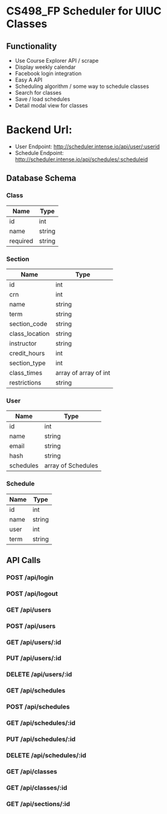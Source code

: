 # CS498_FP Scheduler for UIUC Classes

## Functionality
* Use Course Explorer API / scrape
* Display weekly calendar
* Facebook login integration
* Easy A API
* Scheduling algorithm / some way to schedule classes
* Search for classes
* Save / load schedules
* Detail modal view for classes

# Backend Url: 
* User Endpoint: http://scheduler.intense.io/api/user/:userid
* Schedule Endpoint: http://scheduler.intense.io/api/schedules/:scheduleid


## Database Schema

### Class
|Name|Type|
|---|---|
|id|int|
|name|string|
|required|string|

### Section
|Name|Type|
|---|---|
|id|int|
|crn|int|
|name|string|
|term|string|
|section_code|string|
|class_location|string|
|instructor|string|
|credit_hours|int|
|section_type|int|
|class_times|array of array of int|
|restrictions|string|

### User
|Name|Type|
|---|---|
|id|int|
|name|string|
|email|string|
|hash|string|
|schedules|array of Schedules|

### Schedule
|Name|Type|
|---|---|
|id|int|
|name|string|
|user|int|
|term|string|

## API Calls

### POST /api/login

### POST /api/logout

### GET /api/users

### POST /api/users

### GET /api/users/:id

### PUT /api/users/:id

### DELETE /api/users/:id

### GET /api/schedules

### POST /api/schedules

### GET /api/schedules/:id

### PUT /api/schedules/:id

### DELETE /api/schedules/:id

### GET /api/classes

### GET /api/classes/:id

### GET /api/sections/:id
